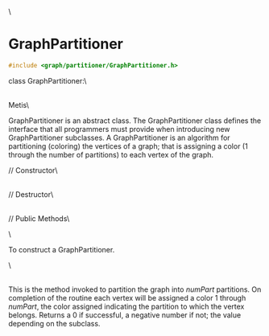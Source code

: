\
# GraphPartitioner 

```cpp
#include <graph/partitioner/GraphPartitioner.h>
```

class GraphPartitioner:\

\
Metis\

GraphPartitioner is an abstract class. The GraphPartitioner class
defines the interface that all programmers must provide when introducing
new GraphPartitioner subclasses. A GraphPartitioner is an algorithm for
partitioning (coloring) the vertices of a graph; that is assigning a
color (1 through the number of partitions) to each vertex of the graph.

// Constructor\

\
// Destructor\

\
// Public Methods\

\

To construct a GraphPartitioner.

\

\
This is the method invoked to partition the graph into *numPart*
partitions. On completion of the routine each vertex will be assigned a
color $1$ through *numPart*, the color assigned indicating the partition
to which the vertex belongs. Returns a $0$ if successful, a negative
number if not; the value depending on the subclass.
